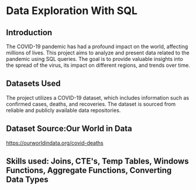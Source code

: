 # Data Exploration With SQL

## Introduction
The COVID-19 pandemic has had a profound impact on the world, affecting millions of lives. This project aims to analyze and present data related to the pandemic using SQL queries. The goal is to provide valuable insights into the spread of the virus, its impact on different regions, and trends over time.
## Datasets Used
The project utilizes a COVID-19 dataset, which includes information such as confirmed cases, deaths, and recoveries. The dataset is sourced from reliable and publicly available data repositories.

## Dataset Source:Our World in Data
https://ourworldindata.org/covid-deaths

## Skills used: Joins, CTE's, Temp Tables, Windows Functions, Aggregate Functions, Converting Data Types
